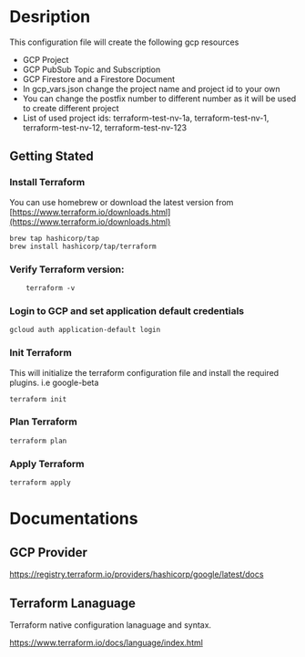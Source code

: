 # Desription

This configuration file will create the following gcp resources
 - GCP Project
 - GCP PubSub Topic and Subscription
 - GCP Firestore and a Firestore Document
 - In gcp_vars.json change the project name and project id to your own
 - You can change the postfix number to different number as it will be used to create different project
 - List of used project ids: terraform-test-nv-1a, terraform-test-nv-1, terraform-test-nv-12, terraform-test-nv-123

 ## Getting Stated
 
 ### Install Terraform


You can use homebrew or download the latest version from [https://www.terraform.io/downloads.html](https://www.terraform.io/downloads.html)

    brew tap hashicorp/tap
    brew install hashicorp/tap/terraform

### Verify Terraform version:  

        terraform -v

### Login to GCP and set application default credentials

    gcloud auth application-default login

### Init Terraform

This will initialize the terraform configuration file and install the required plugins. i.e google-beta

    terraform init

### Plan Terraform

    terraform plan

### Apply Terraform

    terraform apply


# Documentations

## GCP Provider

https://registry.terraform.io/providers/hashicorp/google/latest/docs

## Terraform Lanaguage
Terraform native configuration lanaguage and syntax.

https://www.terraform.io/docs/language/index.html
